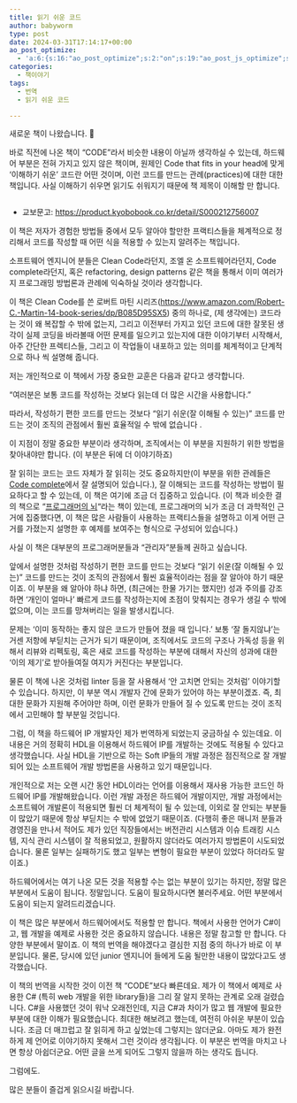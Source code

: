 ```yaml
---
title: 읽기 쉬운 코드
author: babyworm
type: post
date: 2024-03-31T17:14:17+00:00
ao_post_optimize:
  - 'a:6:{s:16:"ao_post_optimize";s:2:"on";s:19:"ao_post_js_optimize";s:2:"on";s:20:"ao_post_css_optimize";s:2:"on";s:12:"ao_post_ccss";s:2:"on";s:16:"ao_post_lazyload";s:2:"on";s:15:"ao_post_preload";s:0:"";}'
categories:
  - 책이야기
tags:
  - 번역
  - 읽기 쉬운 코드

---
```

새로운 책이 나왔습니다. 🙂

바로 직전에 나온 책이 &#8220;CODE&#8221;라서 비슷한 내용이 아닐까 생각하실 수 있는데, 하드웨어 부분은 전혀 가지고 있지 않은 책이며, 원제인 Code that fits in your head에 맞게 &#8216;이해하기 쉬운&#8217; 코드란 어떤 것이며, 이런 코드를 만드는 관례(practices)에 대한 대한 책입니다. 사실 이해하기 쉬우면 읽기도 쉬워지기 때문에 책 제목이 이해할 만 합니다. <figure class="wp-block-image size-large">

<img decoding="async" src="https://contents.kyobobook.co.kr/sih/fit-in/458x0/pdt/9791140708963.jpg" alt="" data-recalc-dims="1" /> </figure> 

  * 교보문고: https://product.kyobobook.co.kr/detail/S000212756007

이 책은 저자가 경험한 방법들 중에서 모두 알아야 할만한 프랙티스들을 체계적으로 정리해서 코드를 작성할 때 어떤 식을 적용할 수 있는지 알려주는 책입니다. 

소프트웨어 엔지니어 분들은 Clean Code라던지, 조엘 온 소프트웨어라던지, Code complete라던지, 혹은 refactoring, design patterns 같은 책을 통해서 이미 여러가지 프로그래밍 방법론과 관례에 익숙하실 것이라 생각합니다. 

이 책은 Clean Code를 쓴 로버트 마틴 시리즈(https://www.amazon.com/Robert-C.-Martin-14-book-series/dp/B085D95SX5) 중의 하나로, (제 생각에는) 코드라는 것이 왜 복잡할 수 밖에 없는지, 그리고 이전부터 가지고 있던 코드에 대한 잘못된 생각이 실제 코딩을 바라볼때 어떤 문제를 일으키고 있는지에 대한 이야기부터 시작해서, 아주 간단한 프렉티스들, 그리고 이 작업들이 내포하고 있는 의미를 체계적이고 단계적으로 하나 씩 설명해 줍니다. 

저는 개인적으로 이 책에서 가장 중요한 교훈은 다음과 같다고 생각합니다.

&#8220;여러분은 보통 코드를 작성하는 것보다 읽는데 더 많은 시간을 사용합니다.&#8221;

따라서, 작성하기 편한 코드를 만드는 것보다 &#8220;읽기 쉬운(잘 이해될 수 있는)&#8221; 코드를 만드는 것이 조직의 관점에서 훨씬 효율적일 수 밖에 없습니다 .

이 지점이 정말 중요한 부분이라 생각하며, 조직에서는 이 부분을 지원하기 위한 방법을 찾아내야만 합니다. (이 부분은 뒤에 더 이야기하죠)

잘 읽히는 코드는 코드 자체가 잘 읽히는 것도 중요하지만(이 부분을 위한 관례들은 [Code complete][1]에서 잘 설명되어 있습니다.), 잘 이해되는 코드를 작성하는 방법이 필요하다고 할 수 있는데, 이 책은 여기에 조금 더 집중하고 있습니다. (이 책과 비슷한 결의 책으로 &#8220;[프로그래머의 뇌][2]&#8220;라는 책이 있는데, 프로그래머의 뇌가 조금 더 과학적인 근거에 집중했다면, 이 책은 많은 사람들이 사용하는 프랙티스들을 설명하고 이게 어떤 근거를 가졌는지 설명한 후 예제를 보여주는 형식으로 구성되어 있습니다.)

사실 이 책은 대부분의 프로그래머분들과 &#8220;관리자&#8221;분들께 권하고 싶습니다. 

앞에서 설명한 것처럼 작성하기 편한 코드를 만드는 것보다 &#8220;읽기 쉬운(잘 이해될 수 있는)&#8221; 코드를 만드는 것이 조직의 관점에서 훨씬 효율적이라는 점을 잘 알아야 하기 때문이죠. 이 부분을 왜 알아야 하냐 하면, (최근에는 한물 가기는 했지만) 성과 주의를 강조하면 &#8216;개인이 얼마나&#8217; 빠르게 코드를 작성하는지에 초점이 맞춰지는 경우가 생길 수 밖에 없으며, 이는 코드를 망쳐버리는 일을 발생시킵니다. 

문제는 &#8216;이미 동작하는 좋지 않은 코드가 만들어 졌을 때 입니다.&#8217; 보통 &#8216;잘 돌지않냐&#8217;는 거센 저항에 부딛치는 근거가 되기 때문이며, 조직에서도 코드의 구조나 가독성 등을 위해서 리뷰와 리펙토링, 혹은 새로 코드를 작성하는 부분에 대해서 자신의 성과에 대한 &#8216;이의 제기&#8217;로 받아들여질 여지가 커진다는 부분입니다. 

물론 이 책에 나온 것처럼 linter 등을 잘 사용해서 &#8216;안 고치면 안되는 것처럼&#8217; 이야기할 수 있습니다. 하지만, 이 부분 역시 개발자 간에 문화가 있어야 하는 부분이겠죠. 즉, 최대한 문화가 지원해 주어야만 하며, 이런 문화가 만들어 질 수 있도록 만드는 것이 조직에서 고민해야 할 부분일 것입니다. 

그럼, 이 책을 하드웨어 IP 개발자인 제가 번역하게 되었는지 궁금하실 수 있는데요. 이 내용은 거의 정확히 HDL을 이용해서 하드웨어 IP를 개발하는 것에도 적용될 수 있다고 생각했습니다. 사실 HDL을 기반으로 하는 Soft IP들의 개발 과정은 점진적으로 잘 개발되어 있는 소프트웨어 개발 방법론을 사용하고 있기 때문입니다. 

개인적으로 저는 오랜 시간 동안 HDL이라는 언어를 이용해서 재사용 가능한 코드인 하드웨어 IP를 개발해왔습니다. 이런 개발 과정은 하드웨어 개발이지만, 개발 과정에서는 소프트웨어 개발론이 적용되면 훨씬 더 체계적이 될 수 있는데, 이외로 잘 안되는 부분들이 많았기 때문에 항상 부딛치는 수 밖에 없었기 때문이죠. (다행히 좋은 매니저 분들과 경영진을 만나서 적어도 제가 있던 직장들에서는 버전관리 시스템과 이슈 트래킹 시스템, 지식 관리 시스템이 잘 적용되었고, 원활하지 않더라도 여러가지 방법론이 시도되었습니다. 물론 일부는 실패하기도 했고 일부는 변형이 필요한 부분이 있었다 하더라도 말이죠.)

하드웨어에서는 여기 나온 모든 것을 적용할 수는 없는 부분이 있기는 하지만, 정말 많은 부분에서 도움이 됩니다. 정말입니다. 도움이 필요하시다면 불러주세요. 어떤 부분에서 도움이 되는지 알려드리겠습니다. 

이 책은 많은 부분에서 하드웨어에서도 적용할 만 합니다. 책에서 사용한 언어가 C#이고, 웹 개발을 예제로 사용한 것은 중요하지 않습니다. 내용은 정말 참고할 만 합니다. 다양한 부분에서 말이죠. 이 책의 번역을 해야겠다고 결심한 지점 중의 하나가 바로 이 부분입니다. 물론, 당시에 있던 junior 엔지니어 들에게 도움 될만한 내용이 많았다고도 생각했습니다. 

이 책의 번역을 시작한 것이 이전 책 &#8220;CODE&#8221;보다 빠른데요. 제가 이 책에서 예제로 사용한 C# (특히 web 개발을 위한 library들)을 그리 잘 알지 못하는 관계로 오래 걸렸습니다. C#을 사용했던 것이 워낙 오래전인데, 지금 C#과 차이가 많고 웹 개발에 필요한 부분에 대한 이해가 필요했습니다. 최대한 해보려고 했는데, 여전히 아쉬운 부분이 있습니다. 조금 더 매끄럽고 잘 읽히게 하고 싶었는데 그렇지는 않더군요. 아마도 제가 완전하게 제 언어로 이야기하지 못해서 그런 것이라 생각됩니다. 이 부분은 번역을 마치고 나면 항상 아쉽더군요. 어떤 글을 쓰게 되어도 그렇지 않을까 하는 생각도 듭니다. 

그럼에도. 

많은 분들이 즐겁게 읽으시길 바랍니다.

 [1]: https://product.kyobobook.co.kr/detail/S000001766290
 [2]: https://product.kyobobook.co.kr/detail/S000001952236
